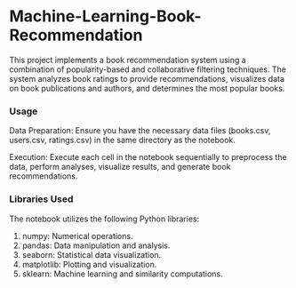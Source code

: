 # Machine-Learning-Book-Recommendation

This project implements a book recommendation system using a combination of popularity-based and collaborative filtering techniques. The system analyzes book ratings to provide recommendations, visualizes data on book publications and authors, and determines the most popular books.

### Usage
Data Preparation: Ensure you have the necessary data files (books.csv, users.csv, ratings.csv) in the same directory as the notebook.

Execution: Execute each cell in the notebook sequentially to preprocess the data, perform analyses, visualize results, and generate book recommendations.

### Libraries Used
The notebook utilizes the following Python libraries:

1) numpy: Numerical operations.
2) pandas: Data manipulation and analysis.
3) seaborn: Statistical data visualization.
4) matplotlib: Plotting and visualization.
5) sklearn: Machine learning and similarity computations.

